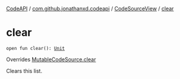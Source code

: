[CodeAPI](../../index.md) / [com.github.jonathanxd.codeapi](../index.md) / [CodeSourceView](index.md) / [clear](.)

# clear

`open fun clear(): `[`Unit`](https://kotlinlang.org/api/latest/jvm/stdlib/kotlin/-unit/index.html)

Overrides [MutableCodeSource.clear](../-mutable-code-source/clear.md)

Clears this list.

